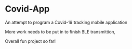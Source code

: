 # Covid-App

An attempt to program a Covid-19 tracking mobile application

More work needs to be put in to finish BLE transmittion,

Overall fun project so far!
